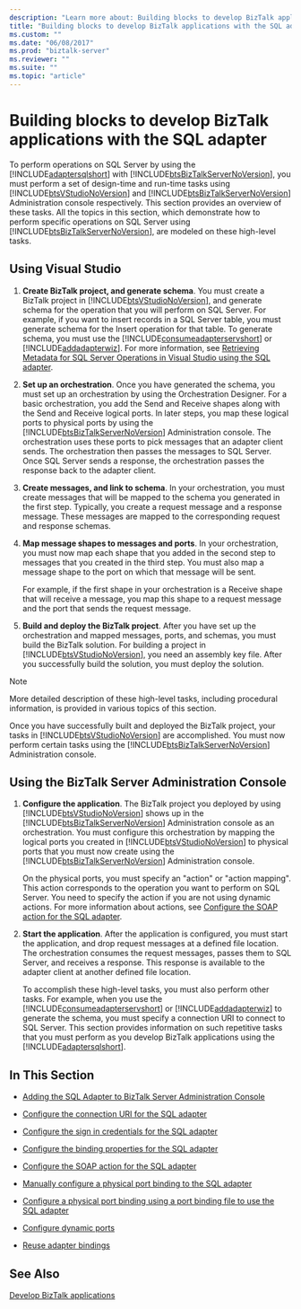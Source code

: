 ```yaml
---
description: "Learn more about: Building blocks to develop BizTalk applications with the SQL adapter"
title: "Building blocks to develop BizTalk applications with the SQL adapter"
ms.custom: ""
ms.date: "06/08/2017"
ms.prod: "biztalk-server"
ms.reviewer: ""
ms.suite: ""
ms.topic: "article"
---
```

# Building blocks to develop BizTalk applications with the SQL adapter
To perform operations on SQL Server by using the [!INCLUDE[adaptersqlshort](../../includes/adaptersqlshort-md.md)] with [!INCLUDE[btsBizTalkServerNoVersion](../../includes/btsbiztalkservernoversion-md.md)], you must perform a set of design-time and run-time tasks using [!INCLUDE[btsVStudioNoVersion](../../includes/btsvstudionoversion-md.md)] and [!INCLUDE[btsBizTalkServerNoVersion](../../includes/btsbiztalkservernoversion-md.md)] Administration console respectively. This section provides an overview of these tasks. All the topics in this section, which demonstrate how to perform specific operations on SQL Server using [!INCLUDE[btsBizTalkServerNoVersion](../../includes/btsbiztalkservernoversion-md.md)], are modeled on these high-level tasks.  
  
## Using Visual Studio  
  
1. **Create BizTalk project, and generate schema**. You must create a BizTalk project in [!INCLUDE[btsVStudioNoVersion](../../includes/btsvstudionoversion-md.md)], and generate schema for the operation that you will perform on SQL Server. For example, if you want to insert records in a SQL Server table, you must generate schema for the Insert operation for that table. To generate schema, you must use the [!INCLUDE[consumeadapterservshort](../../includes/consumeadapterservshort-md.md)] or [!INCLUDE[addadapterwiz](../../includes/addadapterwiz-md.md)]. For more information, see [Retrieving Metadata for SQL Server Operations in Visual Studio using the SQL adapter](../../adapters-and-accelerators/adapter-sql/get-metadata-for-sql-server-operations-in-visual-studio-using-the-sql-adapter.md).  
  
2. **Set up an orchestration**. Once you have generated the schema, you must set up an orchestration by using the Orchestration Designer. For a basic orchestration, you add the Send and Receive shapes along with the Send and Receive logical ports. In later steps, you map these logical ports to physical ports by using the [!INCLUDE[btsBizTalkServerNoVersion](../../includes/btsbiztalkservernoversion-md.md)] Administration console. The orchestration uses these ports to pick messages that an adapter client sends. The orchestration then passes the messages to SQL Server. Once SQL Server sends a response, the orchestration passes the response back to the adapter client.  
  
3. **Create messages, and link to schema**. In your orchestration, you must create messages that will be mapped to the schema you generated in the first step. Typically, you create a request message and a response message. These messages are mapped to the corresponding request and response schemas.  
  
4. **Map message shapes to messages and ports**. In your orchestration, you must now map each shape that you added in the second step to messages that you created in the third step. You must also map a message shape to the port on which that message will be sent.  
  
    For example, if the first shape in your orchestration is a Receive shape that will receive a message, you map this shape to a request message and the port that sends the request message.  
  
5. **Build and deploy the BizTalk project**. After you have set up the orchestration and mapped messages, ports, and schemas, you must build the BizTalk solution. For building a project in [!INCLUDE[btsVStudioNoVersion](../../includes/btsvstudionoversion-md.md)], you need an assembly key file. After you successfully build the solution, you must deploy the solution.  
  
> [!NOTE]
>  More detailed description of these high-level tasks, including procedural information, is provided in various topics of this section.  
  
 Once you have successfully built and deployed the BizTalk project, your tasks in [!INCLUDE[btsVStudioNoVersion](../../includes/btsvstudionoversion-md.md)] are accomplished. You must now perform certain tasks using the [!INCLUDE[btsBizTalkServerNoVersion](../../includes/btsbiztalkservernoversion-md.md)] Administration console.  
  
## Using the BizTalk Server Administration Console  
  
1. **Configure the application**. The BizTalk project you deployed by using [!INCLUDE[btsVStudioNoVersion](../../includes/btsvstudionoversion-md.md)] shows up in the [!INCLUDE[btsBizTalkServerNoVersion](../../includes/btsbiztalkservernoversion-md.md)] Administration console as an orchestration. You must configure this orchestration by mapping the logical ports you created in [!INCLUDE[btsVStudioNoVersion](../../includes/btsvstudionoversion-md.md)] to physical ports that you must now create using the [!INCLUDE[btsBizTalkServerNoVersion](../../includes/btsbiztalkservernoversion-md.md)] Administration console.  
  
    On the physical ports, you must specify an "action" or "action mapping". This action corresponds to the operation you want to perform on SQL Server. You need to specify the action if you are not using dynamic actions. For more information about actions, see [Configure the SOAP action for the SQL adapter](../../adapters-and-accelerators/adapter-sql/configure-the-soap-action-for-the-sql-adapter.md).  
  
2. **Start the application**. After the application is configured, you must start the application, and drop request messages at a defined file location. The orchestration consumes the request messages, passes them to SQL Server, and receives a response. This response is available to the adapter client at another defined file location.  
  
   To accomplish these high-level tasks, you must also perform other tasks. For example, when you use the [!INCLUDE[consumeadapterservshort](../../includes/consumeadapterservshort-md.md)] or [!INCLUDE[addadapterwiz](../../includes/addadapterwiz-md.md)] to generate the schema, you must specify a connection URI to connect to SQL Server. This section provides information on such repetitive tasks that you must perform as you develop BizTalk applications using the [!INCLUDE[adaptersqlshort](../../includes/adaptersqlshort-md.md)].  
  
## In This Section  
  
-   [Adding the SQL Adapter to BizTalk Server Administration Console](../../adapters-and-accelerators/adapter-sql/adding-the-sql-adapter-to-biztalk-server-administration-console.md)  
  
-   [Configure the connection URI for the SQL adapter](../../adapters-and-accelerators/adapter-sql/configure-the-connection-uri-for-the-sql-adapter.md)  
  
-   [Configure the sign in credentials for the SQL adapter](../../adapters-and-accelerators/adapter-sql/configure-the-sign-in-credentials-for-the-sql-adapter.md)
  
-   [Configure the binding properties for the SQL adapter
](../../adapters-and-accelerators/adapter-sql/configure-the-binding-properties-for-the-sql-adapter.md) 
  
-   [Configure the SOAP action for the SQL adapter
](../../adapters-and-accelerators/adapter-sql/configure-the-soap-action-for-the-sql-adapter.md)
  
-   [Manually configure a physical port binding to the SQL adapter
](../../adapters-and-accelerators/adapter-sql/manually-configure-a-physical-port-binding-to-the-sql-adapter.md) 
  
-   [Configure a physical port binding using a port binding file to use the SQL adapter](../../adapters-and-accelerators/adapter-sql/configure-a-physical-port-binding-using-a-port-binding-file-to-sql-adapter.md)
  
-   [Configure dynamic ports](../../adapters-and-accelerators/adapter-sql/configure-dynamic-ports-in-the-sql-adapter.md)
  
-   [Reuse adapter bindings](../../adapters-and-accelerators/adapter-sql/reuse-sql-adapter-bindings.md)
  
## See Also  
[Develop BizTalk applications](../../adapters-and-accelerators/adapter-sql/develop-biztalk-applications-using-the-sql-adapter.md)
